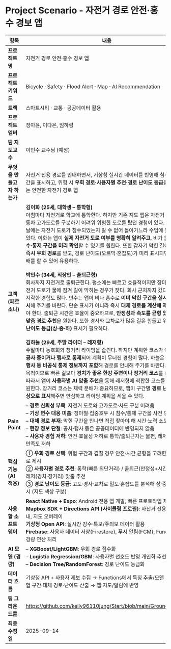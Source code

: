 # Project Scenario - 자전거 경로 안전·홍수 경보 앱

| 항목 | 내용 |
|---|---|
| **프로젝트명** | 자전거 경로 안전·홍수 경보 앱 |
| **프로젝트<br>키워드** | Bicycle · Safety · Flood Alert · Map · AI Recommendation |
| **트랙** | 스마트시티 · 교통 · 공공데이터 활용 |
| **프로젝트 멤버** | 정아윤, 이다은, 임하령 |
| **팀 지도교수** | 이민수 교수님 (예정) |
| **무엇을 만들고자 하는가** | 자전거 전용 경로를 안내하면서, 기상청 실시간 데이터를 반영해 침수·통제 구간을 표시하고, 위험 시 **우회 경로·사용자별 추천·경로 난이도 등급**을 제공하는 안전한 자전거 경로 앱 |
| **고객 (페르소나)** | **김이화 (25세, 대학생 – 통학형)**<br>아침마다 자전거로 학교에 통학한다. 하지만 기존 지도 앱은 자전거 도로와 자동차 고가도로를 구분하기 어려워 위험한 도로를 탔던 경험이 있다. 비가 오는 날에는 자전거 도로가 침수되었는지 알 수 없어 돌아가느라 수업에 늦은 적도 있다. 이화는 앱이 **실제 자전거 도로 여부를 명확히 알려주고**, 비가 올 때는 **침수·통제 구간을 미리 확인**할 수 있기를 원한다. 또한 갑자기 막힌 길이 생기면 **즉시 우회 경로**를 받고, 경로 난이도(오르막·혼잡도)가 미리 표시되면 체력 안배를 할 수 있어 유용하다.<br><br>**박민수 (34세, 직장인 – 출퇴근형)**<br>회사까지 자전거로 출퇴근한다. 평소에는 빠르고 효율적이지만 장마철이면 자전거 도로가 물에 잠겨 길이 막히는 경우가 잦다. 회사 근처까지 갔다가 돌아가 지각한 경험도 많다. 민수는 앱이 비나 홍수로 **이미 막힌 구간을 실시간으로 표시**해 주기를 바란다. 단순 표시가 아니라 즉시 **대체 경로를 계산해 제시**해 주어야 한다. 출퇴근 시간은 효율이 중요하므로, **안정성과 속도를 균형 있게 고려한 맞춤 경로 추천**을 원한다. 또한 경사와 교차로가 많은 길은 힘들고 위험하므로 **난이도 등급(상·중·하)** 표시가 필요하다.<br><br>**김하늘 (29세, 주말 라이더 – 레저형)**<br>주말마다 동호회와 장거리 라이딩을 즐긴다. 하지만 계획한 코스가 예고 없이 **공사 중이거나 행사로 통제**되어 계획이 무너진 경험이 많다. 하늘은 앱이 **공사·행사 등 비공식 통제 정보까지 포함**해 경로를 안내해 주기를 바란다. 또한 레저 목적이므로 빠른 길보다 **경치가 좋은 한강 주변이나 장거리 코스**를 선호한다. 따라서 앱이 **사용자별 AI 맞춤 추천**을 통해 레저형에 적합한 코스를 제안하길 원한다. 장거리 코스는 체력 분배가 중요하므로, 앱이 구간별 **경로 난이도를 색상으로 표시**해주면 안심하고 라이딩 계획을 세울 수 있다. |
| **Pain Point** | – **경로 신뢰성 부족**: 자전거 도로와 고가도로·차도 구분 어려움<br>– **기상 변수 대응 미흡**: 장마철·집중호우 시 침수/통제 구간을 사전 인지 불가<br>– **대체 경로 부재**: 막힌 구간을 만나면 직접 찾아야 해 시간·노력 소모<br>– **현장 정보 단절**: 공사·행사 등은 공공데이터에 반영되지 않음<br>– **사용자 경험 저하**: 안전·효율성 저하로 통학/출퇴근자는 불편, 레저 라이더는 만족도 저하 |
| **핵심 기능 (AI 적용)** | ① **우회 경로 선택**: 위험 구간과 겹칠 경우 안전·시간 균형을 고려한 대체 경로 제시<br>② **사용자별 경로 추천**: 통학(빠른 최단거리) / 출퇴근(안정성+시간 균형) / 레저(경치·장거리) 맞춤 추천<br>③ **경로 난이도 등급**: 고도·경사·교차로 밀도·혼잡도를 분석해 상·중·하로 표시 (지도 색상 구분) |
| **사용할 소프트웨어** | **React Native + Expo**: Android 전용 앱 개발, 빠른 프로토타입 제작<br>**Mapbox SDK + Directions API (사이클링 프로필)**: 자전거 전용 경로 안내, 지도 오버레이<br>**기상청 Open API**: 실시간 강수·특보/주의보 데이터 활용<br>**Firebase**: 사용자 데이터 저장(Firestore), 푸시 알림(FCM), Functions로 경량 연산 처리 |
| **AI 모델 (경량)** | – **XGBoost/LightGBM**: 우회 경로 점수화<br>– **Logistic Regression/GBM**: 사용자별 선호도 반영 개인화 추천<br>– **Decision Tree/RandomForest**: 경로 난이도 등급화 |
| **데이터 흐름** | 기상청 API + 사용자 제보 수집 → Functions에서 특징 추출/모델 적용 → 위험 구간·대체 경로·난이도 산출 → 앱 지도/알림에 반영 |
| **팀 그라운드룰** | https://github.com/kelly96110jung/Start/blob/main/GroundRule.md |
| **최종 수정일** | 2025-09-14 |
